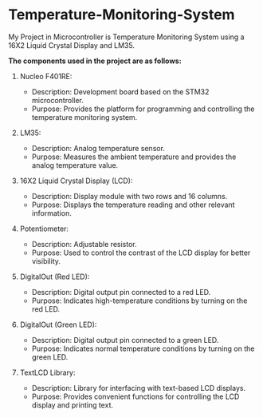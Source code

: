 # Temperature-Monitoring-System
My Project in Microcontroller is Temperature Monitoring System using a 16X2 Liquid Crystal Display and LM35.

**The components used in the project are as follows:**

1. Nucleo F401RE: 
   - Description: Development board based on the STM32 microcontroller.
   - Purpose: Provides the platform for programming and controlling the temperature monitoring system.

2. LM35: 
   - Description: Analog temperature sensor.
   - Purpose: Measures the ambient temperature and provides the analog temperature value.

3. 16X2 Liquid Crystal Display (LCD):
   - Description: Display module with two rows and 16 columns.
   - Purpose: Displays the temperature reading and other relevant information.

4. Potentiometer:
   - Description: Adjustable resistor.
   - Purpose: Used to control the contrast of the LCD display for better visibility.

5. DigitalOut (Red LED):
   - Description: Digital output pin connected to a red LED.
   - Purpose: Indicates high-temperature conditions by turning on the red LED.

6. DigitalOut (Green LED):
   - Description: Digital output pin connected to a green LED.
   - Purpose: Indicates normal temperature conditions by turning on the green LED.

7. TextLCD Library:
   - Description: Library for interfacing with text-based LCD displays.
   - Purpose: Provides convenient functions for controlling the LCD display and printing text.
